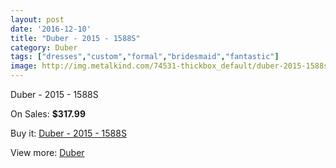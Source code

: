 ```yaml
---
layout: post
date: '2016-12-10'
title: "Duber - 2015 - 1588S"
category: Duber
tags: ["dresses","custom","formal","bridesmaid","fantastic"]
image: http://img.metalkind.com/74531-thickbox_default/duber-2015-1588s.jpg
---
```

Duber - 2015 - 1588S

On Sales: **$317.99**
<a href="https://www.metalkind.com/en/duber/18351-duber-2015-1588s.html"><amp-img layout="responsive" width="600" height="600" src="//img.metalkind.com/74531-thickbox_default/duber-2015-1588s.jpg" alt="Duber - 2015 - 1588S 0" /></a>

Buy it: [Duber - 2015 - 1588S](https://www.metalkind.com/en/duber/18351-duber-2015-1588s.html "Duber - 2015 - 1588S")

View more: [Duber](https://www.metalkind.com/en/134-duber "Duber")